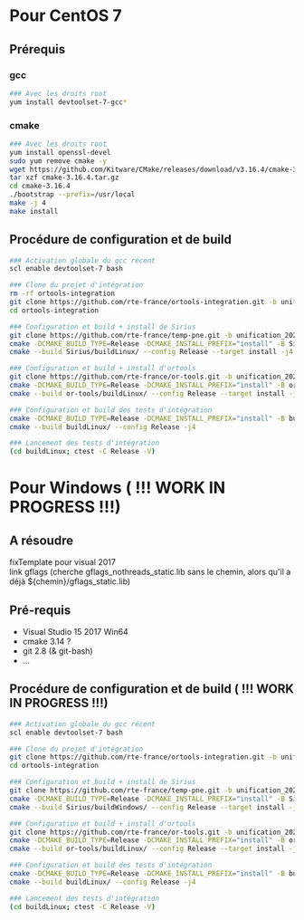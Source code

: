# Pour CentOS 7
## Prérequis
### gcc
```bash
### Avec les droits root
yum install devtoolset-7-gcc*
```

### cmake
```bash
### Avec les droits root
yum install openssl-devel
sudo yum remove cmake -y
wget https://github.com/Kitware/CMake/releases/download/v3.16.4/cmake-3.16.4.tar.gz
tar xzf cmake-3.16.4.tar.gz
cd cmake-3.16.4
./bootstrap --prefix=/usr/local
make -j 4
make install
```

## Procédure de configuration et de build
```bash
### Activation globale du gcc récent
scl enable devtoolset-7 bash

### Clone du projet d'intégration
rm -rf ortools-integration
git clone https://github.com/rte-france/ortools-integration.git -b unification_2020
cd ortools-integration

### Configuration et build + install de Sirius
git clone https://github.com/rte-france/temp-pne.git -b unification_2020 Sirius
cmake -DCMAKE_BUILD_TYPE=Release -DCMAKE_INSTALL_PREFIX="install" -B Sirius/buildLinux -S Sirius/src
cmake --build Sirius/buildLinux/ --config Release --target install -j4

### Configuration et build + install d'ortools
git clone https://github.com/rte-france/or-tools.git -b unification_2020 or-tools
cmake -DCMAKE_BUILD_TYPE=Release -DCMAKE_INSTALL_PREFIX="install" -B or-tools/buildLinux -S or-tools/ -DUSE_SIRIUS=ON -DUSE_COINOR=ON -DBUILD_PYTHON=OFF -DBUILD_TESTING=OFF -DBUILD_DEPS=ON 
cmake --build or-tools/buildLinux/ --config Release --target install -j4

### Configuration et build des tests d'intégration
cmake -DCMAKE_BUILD_TYPE=Release -DCMAKE_INSTALL_PREFIX="install" -B buildLinux -S . -DUSE_SIRIUS=ON
cmake --build buildLinux/ --config Release -j4

### Lancement des tests d'intégration
(cd buildLinux; ctest -C Release -V)
```




# Pour Windows ( !!! __WORK IN PROGRESS__ !!!)
## __A résoudre__
fixTemplate pour visual 2017  
link gflags (cherche gflags_nothreads_static.lib sans le chemin, alors qu'il a déjà ${chemin}/gflags_static.lib)

## Pré-requis
- Visual Studio 15 2017 Win64
- cmake 3.14 ?
- git 2.8 (& git-bash)
- ...

## Procédure de configuration et de build ( !!! __WORK IN PROGRESS__ !!!)
```bash
### Activation globale du gcc récent
scl enable devtoolset-7 bash

### Clone du projet d'intégration
git clone https://github.com/rte-france/ortools-integration.git -b unification_2020
cd ortools-integration

### Configuration et build + install de Sirius
git clone https://github.com/rte-france/temp-pne.git -b unification_2020 Sirius
cmake -DCMAKE_BUILD_TYPE=Release -DCMAKE_INSTALL_PREFIX="install" -B Sirius/buildWindows -S Sirius/src -G "Visual Studio 15 2017 Win64"
cmake --build Sirius/buildWindows/ --config Release --target install -j4

### Configuration et build + install d'ortools
git clone https://github.com/rte-france/or-tools.git -b unification_2020 or-tools
cmake -DCMAKE_BUILD_TYPE=Release -DCMAKE_INSTALL_PREFIX="install" -B or-tools/buildLinux -S or-tools/ -DUSE_SIRIUS=ON -DUSE_COINOR=ON -DBUILD_PYTHON=OFF -DBUILD_TESTING=OFF -DBUILD_DEPS=ON 
cmake --build or-tools/buildLinux/ --config Release --target install -j4

### Configuration et build des tests d'intégration
cmake -DCMAKE_BUILD_TYPE=Release -DCMAKE_INSTALL_PREFIX="install" -B buildLinux -S . -DUSE_SIRIUS=ON
cmake --build buildLinux/ --config Release -j4

### Lancement des tests d'intégration
(cd buildLinux; ctest -C Release -V)
```
